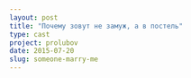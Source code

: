 ```yaml
---
layout: post
title: "Почему зовут не замуж, а в постель"
type: cast
project: prolubov
date: 2015-07-20
slug: someone-marry-me
---
```

